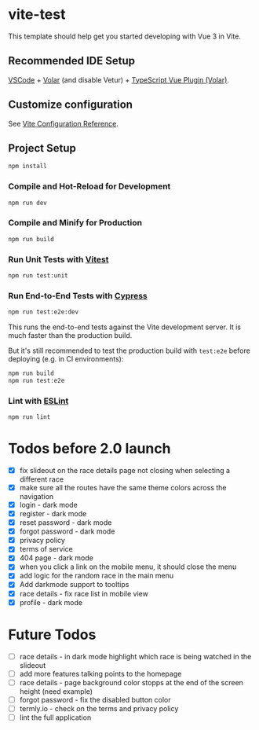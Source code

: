 # vite-test

This template should help get you started developing with Vue 3 in Vite.

## Recommended IDE Setup

[VSCode](https://code.visualstudio.com/) + [Volar](https://marketplace.visualstudio.com/items?itemName=Vue.volar) (and disable Vetur) + [TypeScript Vue Plugin (Volar)](https://marketplace.visualstudio.com/items?itemName=Vue.vscode-typescript-vue-plugin).

## Customize configuration

See [Vite Configuration Reference](https://vitejs.dev/config/).

## Project Setup

```sh
npm install
```

### Compile and Hot-Reload for Development

```sh
npm run dev
```

### Compile and Minify for Production

```sh
npm run build
```

### Run Unit Tests with [Vitest](https://vitest.dev/)

```sh
npm run test:unit
```

### Run End-to-End Tests with [Cypress](https://www.cypress.io/)

```sh
npm run test:e2e:dev
```

This runs the end-to-end tests against the Vite development server.
It is much faster than the production build.

But it's still recommended to test the production build with `test:e2e` before deploying (e.g. in CI environments):

```sh
npm run build
npm run test:e2e
```

### Lint with [ESLint](https://eslint.org/)

```sh
npm run lint
```

# Todos before 2.0 launch
- [x] fix slideout on the race details page not closing when selecting a different race
- [x] make sure all the routes have the same theme colors across the navigation
- [x] login - dark mode
- [x] register - dark mode
- [x] reset password - dark mode
- [x] forgot password - dark mode
- [x] privacy policy
- [x] terms of service
- [x] 404 page - dark mode
- [x] when you click a link on the mobile menu, it should close the menu
- [x] add logic for the random race in the main menu
- [x] Add darkmode support to tooltips
- [x] race details - fix race list in mobile view
- [x] profile - dark mode

# Future Todos
- [ ] race details - in dark mode highlight which race is being watched in the slideout
- [ ] add more features talking points to the homepage
- [ ] race details - page background color stopps at the end of the screen height (need example)
- [ ] forgot password - fix the disabled button color
- [ ] termly.io - check on the terms and privacy policy
- [ ] lint the full application

<!-- Add tailwind css dark mode classes and only the classes. Keek any commented out code. -->
